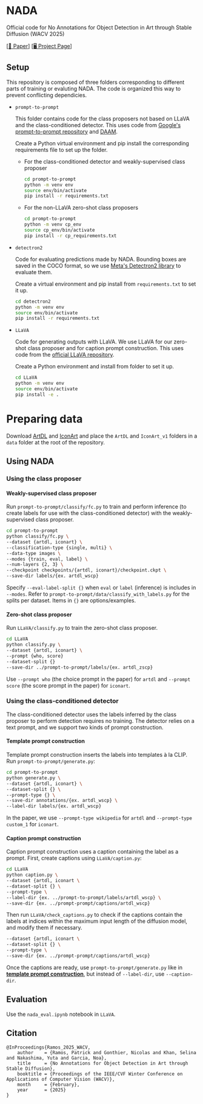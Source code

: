 # NADA
Official code for No Annotations for Object Detection in Art through Stable Diffusion (WACV 2025)

[[📖 Paper](https://arxiv.org/abs/2412.06286)] [[🖥️ Project Page](https://patrick-john-ramos.github.io/nada/)]

## Setup

This repository is composed of three folders corresponding to different parts of training or evaluting NADA. The code is organized this way to prevent conflicting dependicies.

* `prompt-to-prompt`

	This folder contains code for the class proposers not based on LLaVA and the class-conditioned detector. This uses code from [Google's prompt-to-prompt repository](https://github.com/google/prompt-to-prompt) and [DAAM](https://github.com/castorini/daam).

	Create a Python virtual environment and pip install the corresponding requirements file to set up the folder.

	* For the class-conditioned detector and weakly-supervised class proposer
		
		```bash
		cd prompt-to-prompt
		python -m venv env
		source env/bin/activate
		pip install -r requirements.txt
		```

	* For the non-LLaVA zero-shot class proposers

		```bash
		cd prompt-to-prompt
		python -m venv cp_env
		source cp_env/bin/activate
		pip install -r cp_requirements.txt
		```

* `detectron2`

	Code for evaluating predictions made by NADA. Bounding boxes are saved in the COCO format, so we use [Meta's Detectron2 library](https://github.com/facebookresearch/detectron2) to evaluate them.

	Create a virtual environment and pip install from `requirements.txt` to set it up.

	```bash
	cd detectron2
	python -m venv env
	source env/bin/activate
	pip install -r requirements.txt
	```

* `LLaVA`

	Code for generating outputs with LLaVA. We use LLaVA for our zero-shot class proposer and for caption prompt construction. This uses code from the [official LLaVA repository](https://github.com/haotian-liu/LLaVA/tree/main).

	Create a Python environment and install from folder to set it up.

	```bash
	cd LLaVA
	python -m venv env
	source env/bin/activate
	pip install -e .
	```

# Preparing data

Download [ArtDL](https://artdl.org/) and [IconArt](https://wsoda.telecom-paristech.fr/downloads/dataset/) and place the `ArtDL` and `IconArt_v1` folders in a `data` folder at the root of the repository.

## Using NADA

### Using the class proposer

#### Weakly-supervised class proposer

Run `prompt-to-prompt/classify/fc.py` to train and perform inference (to create labels for use with the class-conditioned detector) with the weakly-supervised class proposer.

```bash
cd prompt-to-prompt
python classify/fc.py \
--dataset {artdl, iconart} \
--classification-type {single, multi} \
--data-type images \
--modes {train, eval, label} \
--num-layers {2, 3} \
--checkpoint checkpoints/{artdl, iconart}/checkpoint.ckpt \
--save-dir labels/{ex. artdl_wscp}
```

Specify `--eval-label-split {}` when `eval` or `label` (inference) is includes in `--modes`. Refer to `prompt-to-prompt/data/classify_with_labels.py` for the splits per dataset. Items in `{}` are options/examples.

#### Zero-shot class proposer

Run `LLaVA/classify.py` to train the zero-shot class proposer.

```bash
cd LLaVA
python classify.py \
--dataset {artdl, iconart} \
--prompt {who, score}
--dataset-split {}
--save-dir ../prompt-to-prompt/labels/{ex. artdl_zscp}
```

Use `--prompt who` (the choice prompt in the paper) for `artdl` and `--prompt score` (the score prompt in the paper) for `iconart`.

### Using the class-conditioned detector

The class-conditioned detector uses the labels inferred by the class proposer to perform detection requires no training. The detector relies on a text prompt, and we support two kinds of prompt construction.

#### Template prompt construction

Template prompt construction inserts the labels into templates à la CLIP. Run `prompt-to-prompt/generate.py`:

```bash
cd prompt-to-prompt
python generate.py \
--dataset {artdl, iconart} \
--dataset-split {} \
--prompt-type {} \
--save-dir annotations/{ex. artdl_wscp} \
--label-dir labels/{ex. artdl_wscp}
```

In the paper, we use `--prompt-type wikipedia` for `artdl` and `--prompt-type custom_1` for `iconart`.

#### Caption prompt construction

Caption prompt construction uses a caption containing the label as a prompt. First, create captions using `LLaVA/caption.py`:

```bash
cd LLaVA
python caption.py \
--dataset {artdl, iconart \
--dataset-split {} \
--prompt-type \
--label-dir {ex. ../prompt-to-prompt/labels/artdl_wscp} \
--save-dir {ex. ../prompt-prompt/captions/artdl_wscp}
```

Then run `LLaVA/check_captions.py` to check if the captions contain the labels at indices within the maximum input length of the diffusion model, and modify them if necessary.

```bash
--dataset {artdl, iconart \
--dataset-split {} \
--prompt-type \
--save-dir {ex. ../prompt-prompt/captions/artdl_wscp}
```
Once the captions are ready, use `prompt-to-prompt/generate.py` like in **[template prompt construction](#template-prompt-construction)**, but instead of `--label-dir`, use `--caption-dir`.

## Evaluation

Use the `nada_eval.ipynb` notebook in `LLaVA`.

## Citation

```
@InProceedings{Ramos_2025_WACV,
    author    = {Ramos, Patrick and Gonthier, Nicolas and Khan, Selina and Nakashima, Yuta and Garcia, Noa},
    title     = {No Annotations for Object Detection in Art through Stable Diffusion},
    booktitle = {Proceedings of the IEEE/CVF Winter Conference on Applications of Computer Vision (WACV)},
    month     = {February},
    year      = {2025}
}
```
